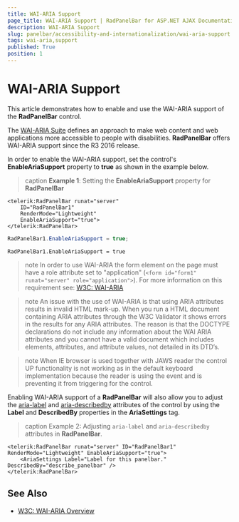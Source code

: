 ```yaml
---
title: WAI-ARIA Support
page_title: WAI-ARIA Support | RadPanelBar for ASP.NET AJAX Documentation
description: WAI-ARIA Support
slug: panelbar/accessibility-and-internationalization/wai-aria-support
tags: wai-aria,support
published: True
position: 1
---
```


# WAI-ARIA Support

This article demonstrates how to enable and use the WAI-ARIA support of the **RadPanelBar** control.

The [WAI-ARIA Suite](http://www.w3.org/WAI/intro/aria) defines an approach to make web content and web applications more accessible to people with disabilities. **RadPanelBar** offers WAI-ARIA support since the R3 2016 release.

In order to enable the WAI-ARIA support, set the control's **EnableAriaSupport** property to **true** as shown in the example below.

>caption **Example 1**: Setting the **EnableAriaSupport** property for **RadPanelBar**

````ASP.NET
<telerik:RadPanelBar runat="server"
    ID="RadPanelBar1"
    RenderMode="Lightweight"
    EnableAriaSupport="true">
</telerik:RadPanelBar>
````
````C#
RadPanelBar1.EnableAriaSupport = true;
````
````VB
RadPanelBar1.EnableAriaSupport = true
````

>note In order to use WAI-ARIA the form element on the page must have a role attribute set to "application" (`<form id="form1" runat="server" role="application">`). For more information on this requirement see: [W3C: WAI-ARIA](http://www.w3.org/TR/wai-aria/roles#application)
>

>note An issue with the use of WAI-ARIA is that using ARIA attributes results in invalid HTML mark-up. When you run a HTML document containing ARIA attributes through the W3C Validator it shows errors in the results for any ARIA attributes. The reason is that the DOCTYPE declarations do not include any information about the WAI ARIA attributes and you cannot have a valid document which includes elements, attributes, and attribute values, not detailed in its DTD’s.
>

>note When IE browser is used together with JAWS reader the control UP functionality is not working as in the default keyboard implementation because the reader is using the event and is preventing it from triggering for the control.
>


Enabling WAI-ARIA support of a **RadPanelBar** will also allow you to adjust the [aria-label](http://www.w3.org/WAI/PF/aria/states_and_properties#aria-label) and [aria-describedby](http://www.w3.org/WAI/PF/aria/states_and_properties#aria-describedby) attributes of the control by using the **Label** and **DescribedBy** properties in the **AriaSettings** tag.

>caption Example 2: Adjusting `aria-label` and `aria-describedby` attributes in **RadPanelBar**.

````ASP.NET
<telerik:RadPanelBar runat="server" ID="RadPanelBar1" RenderMode="Lightweight" EnableAriaSupport="true">
    <AriaSettings Label="Label for this panelbar." DescribedBy="describe_panelbar" />
</telerik:RadPanelBar>
````


## See Also

 * [W3C: WAI-ARIA Overview](http://www.w3.org/WAI/intro/aria)
